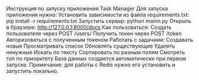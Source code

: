 Инструкция по запуску приложения Task Manager
Для запуска приложения нужно:
Установить зависимости из файла requirements.txt:
pip install -r requirements.txt
Запустить сервер:
python mainn.py
Открыть в браузере:
http://127.0.0.1:8000/docs
Как пользоваться:
Создать пользователя через POST /users/
Получить токен через POST /token
Авторизоваться с полученным токеном
Работать с задачами:
Создавать новые
Просматривать список
Обновлять существующие
Удалять ненужные
Искать по тексту
Сортировать по разным полям
Смотреть топ по приоритету
База данных создается автоматически при первом запуске.
Примечание: для работы с Redis нужно его установить и запустить локально.
